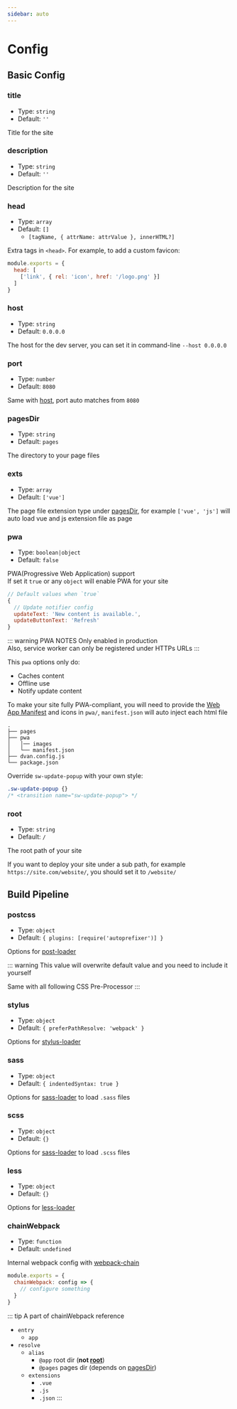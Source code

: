 ```yaml
---
sidebar: auto
---
```


# Config

## Basic Config

### title
- Type: `string`
- Default: `''`

Title for the site

### description
- Type: `string`
- Default: `''`

Description for the site

### head
- Type: `array`
- Default: `[]`
  - `[tagName, { attrName: attrValue }, innerHTML?]`

Extra tags in `<head>`. For example, to add a custom favicon:

```js
module.exports = {
  head: [
    ['link', { rel: 'icon', href: '/logo.png' }]
  ]
}
```

### host
- Type: `string`
- Default: `0.0.0.0`

The host for the dev server, you can set it in command-line `--host 0.0.0.0`

### port
- Type: `number`
- Default: `8080`

Same with [host](#host), port auto matches from `8080`

### pagesDir
- Type: `string`
- Default: `pages`

The directory to your page files

### exts
- Type: `array`
- Default: `['vue']`

The page file extension type under [pagesDir](#pagesdir), for example `['vue', 'js']` will auto load vue and js extension file as page

### pwa
- Type: `boolean|object`
- Default: `false`

PWA(Progressive Web Application) support  
If set it `true` or any `object` will enable PWA for your site

```js
// Default values when `true`
{
  // Update notifier config
  updateText: 'New content is available.',
  updateButtonText: 'Refresh'
}
```

::: warning PWA NOTES
Only enabled in production  
Also, service worker can only be registered under HTTPs URLs
:::

This `pwa` options only do:
- Caches content
- Offline use
- Notify update content

To make your site fully PWA-compliant, you will need to provide the [Web App Manifest](https://developer.mozilla.org/en-US/docs/Web/Manifest) and icons in `pwa/`, `manifest.json` will auto inject each html file
```
.
├── pages
├── pwa
│   │── images
│   └── manifest.json
├── dvan.config.js
└── package.json
```

Override `sw-update-popup` with your own style:
```css
.sw-update-popup {}
/* <transition name="sw-update-popup"> */
```

### root
- Type: `string`
- Default: `/`

The root path of your site

If you want to deploy your site under a sub path, for example `https://site.com/website/`, you should set it to `/website/`


## Build Pipeline

### postcss
- Type: `object`
- Default: `{ plugins: [require('autoprefixer')] }`

Options for [post-loader](https://github.com/postcss/postcss-loader)

::: warning
This value will overwrite default value and you need to include it yourself

Same with all following CSS Pre-Processor
:::

### stylus
- Type: `object`
- Default: `{ preferPathResolve: 'webpack' }`

Options for [stylus-loader](https://github.com/shama/stylus-loader)

### sass
- Type: `object`
- Default: `{ indentedSyntax: true }`

Options for [sass-loader](https://github.com/webpack-contrib/sass-loader) to load `.sass` files

### scss
- Type: `object`
- Default: `{}`

Options for [sass-loader](https://github.com/webpack-contrib/sass-loader) to load `.scss` files

### less
- Type: `object`
- Default: `{}`

Options for [less-loader](https://github.com/webpack-contrib/less-loader)

### chainWebpack
- Type: `function`
- Default: `undefined`

Internal webpack config with [webpack-chain](https://github.com/neutrinojs/webpack-chain)

```js
module.exports = {
  chainWebpack: config => {
    // configure something
  }
}
```

::: tip A part of chainWebpack reference
- `entry`
  - `app`
- `resolve`
  - `alias`
    - `@app` root dir (**not [root](#root)**)
    - `@pages` pages dir (depends on [pagesDir](#pagesdir))
  - `extensions`
    - `.vue`
    - `.js`
    - `.json`
:::